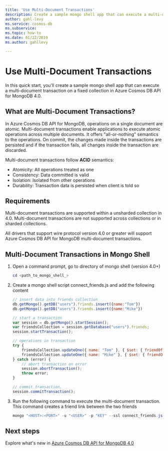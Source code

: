 ```yaml
---
title: 'Use Multi-Document Transactions'
description: Create a sample mongo shell app that can execute a multi-document transaction on a fixed collection in Azure Cosmos DB API for MongoDB 4.0
author: gahl-levy
ms.service: cosmos-db
ms.subservice: 
ms.topic: how-to
ms.date: 01/22/2019
ms.author: gahllevy

---
```


# Use Multi-Document Transactions

In this quick start, you'll create a sample mongo shell app that can execute a multi-document transaction on a fixed collection in Azure Cosmos DB API for MongoDB 4.0.

## What are Multi-Document Transactions?

In Azure Cosmos DB API for MongoDB, operations on a single document are atomic. Multi-document transactions enable applications to execute atomic operations across multiple documents. It offers "all-or-nothing" semantics to the operations. On commit, the changes made inside the transactions are persisted and if the transaction fails, all changes inside the transaction are discarded.

Multi-document transactions follow **ACID** semantics:

* Atomicity: All operations treated as one​
* Consistency: Data committed is valid​
* Isolation: Isolated from other operations​
* Durability: Transaction data is persisted when client is told so​

## Requirements

Multi-document transactions are supported within a unsharded collection in 4.0. Multi-document transactions are not supported across collections or in sharded collections.

All drivers that support wire protocol version 4.0 or greater will support Azure Cosmos DB API for MongoDB multi-document transactions.

## Multi-Document Transactions in Mongo Shell

1. Open a command prompt, go to directory of mongo shell (version 4.0+)

    ```powershell
    cd <path_to_mongo_shell_>
    ```

2. Create a mongo shell script connect_friends.js and add the following content

    ```javascript
    // insert data into friends collection
    db.getMongo().getDB("users").friends.insert({name:"Tom"})
    db.getMongo().getDB("users").friends.insert({name:"Mike"})

    // start a transaction
    var session = db.getMongo().startSession();
    var friendsCollection = session.getDatabase("users").friends;
    session.startTransaction();

    // operations in transaction
    try {
        friendsCollection.updateOne({ name: "Tom" }, { $set: { friendOf: "Mike" } } );
        friendsCollection.updateOne({ name: "Mike" }, { $set: { friendOf: "Tom" } } );
    } catch (error) {
        // abort transaction on error
        session.abortTransaction();
        throw error;
    }

    // commit transaction.
    session.commitTransaction();

    ```

3. Run the following command to execute the multi-document transaction. This command creates a friend link between the two friends

    ```powershell
    mongo "<HOST>:<PORT>" -u "<USER>" -p "KEY" --ssl connect_friends.js
    ```

## Next steps

Explore what's new in [Azure Cosmos DB API for MongoDB 4.0](mongodb-feature-support-40.md)
